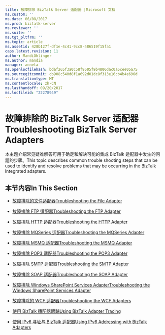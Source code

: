 ```yaml
---
title: 故障排除 BizTalk Server 适配器 |Microsoft 文档
ms.custom: ''
ms.date: 06/08/2017
ms.prod: biztalk-server
ms.reviewer: ''
ms.suite: ''
ms.tgt_pltfrm: ''
ms.topic: article
ms.assetid: 428b127f-df1e-4c41-9cc8-486519f15fa1
caps.latest.revision: 11
author: MandiOhlinger
ms.author: mandia
manager: anneta
ms.openlocfilehash: bdaf265f3a0c58f9505f9b4806dac0a5cee05a75
ms.sourcegitcommit: cb908c540d8f1a692d01dc8f313e16cb4b4e696d
ms.translationtype: MT
ms.contentlocale: zh-CN
ms.lasthandoff: 09/20/2017
ms.locfileid: "22278949"
---
```

# <a name="troubleshooting-biztalk-server-adapters"></a><span data-ttu-id="ceb91-102">故障排除的 BizTalk Server 适配器</span><span class="sxs-lookup"><span data-stu-id="ceb91-102">Troubleshooting BizTalk Server Adapters</span></span>
<span data-ttu-id="ceb91-103">本主题介绍常见疑难解答可用于确定和解决可能的集成 BizTalk 适配器中发生的问题的步骤。</span><span class="sxs-lookup"><span data-stu-id="ceb91-103">This topic describes common trouble shooting steps that can be used to identify and resolve problems that may be occurring in the BizTalk Integrated adapters.</span></span>  
  
## <a name="in-this-section"></a><span data-ttu-id="ceb91-104">本节内容</span><span class="sxs-lookup"><span data-stu-id="ceb91-104">In This Section</span></span>  
  
-   [<span data-ttu-id="ceb91-105">故障排除的文件适配器</span><span class="sxs-lookup"><span data-stu-id="ceb91-105">Troubleshooting the File Adapter</span></span>](../core/troubleshooting-the-file-adapter.md)  
  
-   [<span data-ttu-id="ceb91-106">故障排除 FTP 适配器</span><span class="sxs-lookup"><span data-stu-id="ceb91-106">Troubleshooting the FTP Adapter</span></span>](../core/troubleshooting-the-ftp-adapter.md)  
  
-   [<span data-ttu-id="ceb91-107">故障排除 HTTP 适配器</span><span class="sxs-lookup"><span data-stu-id="ceb91-107">Troubleshooting the HTTP Adapter</span></span>](../core/troubleshooting-the-http-adapter.md)  
  
-   [<span data-ttu-id="ceb91-108">故障排除 MQSeries 适配器</span><span class="sxs-lookup"><span data-stu-id="ceb91-108">Troubleshooting the MQSeries Adapter</span></span>](../core/troubleshooting-the-mqseries-adapter.md)  
  
-   [<span data-ttu-id="ceb91-109">故障排除 MSMQ 适配器</span><span class="sxs-lookup"><span data-stu-id="ceb91-109">Troubleshooting the MSMQ Adapter</span></span>](../core/troubleshooting-the-msmq-adapter.md)  
  
-   [<span data-ttu-id="ceb91-110">故障排除 POP3 适配器</span><span class="sxs-lookup"><span data-stu-id="ceb91-110">Troubleshooting the POP3 Adapter</span></span>](../core/troubleshooting-the-pop3-adapter.md)  
  
-   [<span data-ttu-id="ceb91-111">故障排除 SMTP 适配器</span><span class="sxs-lookup"><span data-stu-id="ceb91-111">Troubleshooting the SMTP Adapter</span></span>](../core/troubleshooting-the-smtp-adapter.md)  
  
-   [<span data-ttu-id="ceb91-112">故障排除 SOAP 适配器</span><span class="sxs-lookup"><span data-stu-id="ceb91-112">Troubleshooting the SOAP Adapter</span></span>](../core/troubleshooting-the-soap-adapter.md)  
  
-   [<span data-ttu-id="ceb91-113">故障排除 Windows SharePoint Services Adapter</span><span class="sxs-lookup"><span data-stu-id="ceb91-113">Troubleshooting the Windows SharePoint Services Adapter</span></span>](../core/troubleshooting-the-windows-sharepoint-services-adapter.md)  
  
-   [<span data-ttu-id="ceb91-114">故障排除的 WCF 适配器</span><span class="sxs-lookup"><span data-stu-id="ceb91-114">Troubleshooting the WCF Adapters</span></span>](../core/troubleshooting-the-wcf-adapters.md)  
  
-   [<span data-ttu-id="ceb91-115">使用 BizTalk 适配器跟踪</span><span class="sxs-lookup"><span data-stu-id="ceb91-115">Using BizTalk Adapter Tracing</span></span>](../core/using-biztalk-adapter-tracing.md)  
  
-   [<span data-ttu-id="ceb91-116">使用 IPv6 寻址与 BizTalk 适配器</span><span class="sxs-lookup"><span data-stu-id="ceb91-116">Using IPv6 Addressing with BizTalk Adapters</span></span>](../core/using-ipv6-addressing-with-biztalk-adapters.md)